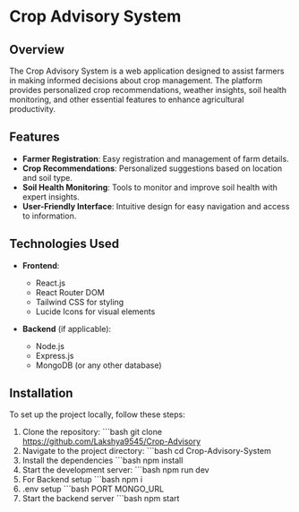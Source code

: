 # Crop Advisory System

## Overview

The Crop Advisory System is a web application designed to assist farmers in making informed decisions about crop management. The platform provides personalized crop recommendations, weather insights, soil health monitoring, and other essential features to enhance agricultural productivity.

## Features

- **Farmer Registration**: Easy registration and management of farm details.
- **Crop Recommendations**: Personalized suggestions based on location and soil type.
- **Soil Health Monitoring**: Tools to monitor and improve soil health with expert insights.
- **User-Friendly Interface**: Intuitive design for easy navigation and access to information.

## Technologies Used

- **Frontend**: 
  - React.js
  - React Router DOM
  - Tailwind CSS for styling
  - Lucide Icons for visual elements

- **Backend** (if applicable):
  - Node.js
  - Express.js
  - MongoDB (or any other database)

## Installation

To set up the project locally, follow these steps:

1. Clone the repository:
        ```bash
        git clone https://github.com/Lakshya9545/Crop-Advisory
2. Navigate to the project directory:
        ```bash
        cd Crop-Advisory-System
3. Install the dependencies
        ```bash
        npm install
4. Start the development server:
        ```bash
        npm run dev
5. For Backend setup
        ```bash
        npm i
6. .env setup
        ```bash
        PORT
        MONGO_URL
7. Start the backend server
        ```bash
        npm start